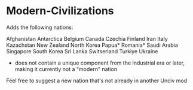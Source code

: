 # Modern-Civilizations

Adds the following nations:

Afghanistan
Antarctica
Belgium
Canada
Czechia
Finland
Iran
Italy
Kazachstan
New Zealand
North Korea
Papua*
Romania*
Saudi Arabia
Singapore
South Korea
Sri Lanka
Switserland
Turkiye
Ukraine

* does not contain a unique component from the Industrial era or later, making it currently not a "modern" nation

Feel free to suggest a new nation that's not already in another Unciv mod
